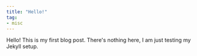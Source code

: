 ```yaml
---
title: "Hello!"
tag:
- misc
---
```


Hello! This is my first blog post. There's nothing here, I am just testing my Jekyll setup.
